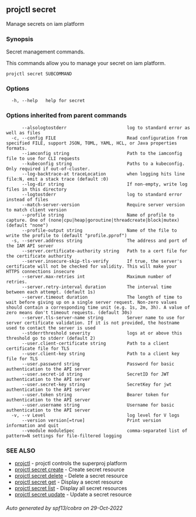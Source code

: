 ## projctl secret

Manage secrets on iam platform

### Synopsis

Secret management commands.

 This commands allow you to manage your secret on iam platform.

```
projctl secret SUBCOMMAND
```

### Options

```
  -h, --help   help for secret
```

### Options inherited from parent commands

```
      --alsologtostderr                       log to standard error as well as files
  -c, --config FILE                           Read configuration from specified FILE, support JSON, TOML, YAML, HCL, or Java properties formats.
      --iamconfig string                      Path to the iamconfig file to use for CLI requests
      --kubeconfig string                     Paths to a kubeconfig. Only required if out-of-cluster.
      --log-backtrace-at traceLocation        when logging hits line file:N, emit a stack trace (default :0)
      --log-dir string                        If non-empty, write log files in this directory
      --logtostderr                           log to standard error instead of files
      --match-server-version                  Require server version to match client version
      --profile string                        Name of profile to capture. One of (none|cpu|heap|goroutine|threadcreate|block|mutex) (default "none")
      --profile-output string                 Name of the file to write the profile to (default "profile.pprof")
  -s, --server.address string                 The address and port of the IAM API server
      --server.certificate-authority string   Path to a cert file for the certificate authority
      --server.insecure-skip-tls-verify       If true, the server's certificate will not be checked for validity. This will make your HTTPS connections insecure
      --server.max-retries int                Maximum number of retries.
      --server.retry-interval duration        The interval time between each attempt. (default 1s)
      --server.timeout duration               The length of time to wait before giving up on a single server request. Non-zero values should contain a corresponding time unit (e.g. 1s, 2m, 3h). A value of zero means don't timeout requests. (default 30s)
      --server.tls-server-name string         Server name to use for server certificate validation. If it is not provided, the hostname used to contact the server is used
      --stderrthreshold severity              logs at or above this threshold go to stderr (default 2)
      --user.client-certificate string        Path to a client certificate file for TLS
      --user.client-key string                Path to a client key file for TLS
      --user.password string                  Password for basic authentication to the API server
      --user.secret-id string                 SecretID for JWT authentication to the API server
      --user.secret-key string                SecretKey for jwt authentication to the API server
      --user.token string                     Bearer token for authentication to the API server
      --user.username string                  Username for basic authentication to the API server
  -v, --v Level                               log level for V logs
      --version version[=true]                Print version information and quit
      --vmodule moduleSpec                    comma-separated list of pattern=N settings for file-filtered logging
```

### SEE ALSO

* [projctl](projctl.md)	 - projctl controls the superproj platform
* [projctl secret create](projctl_secret_create.md)	 - Create secret resource
* [projctl secret delete](projctl_secret_delete.md)	 - Delete a secret resource
* [projctl secret get](projctl_secret_get.md)	 - Display a secret resource
* [projctl secret list](projctl_secret_list.md)	 - Display all secret resources
* [projctl secret update](projctl_secret_update.md)	 - Update a secret resource

###### Auto generated by spf13/cobra on 29-Oct-2022
